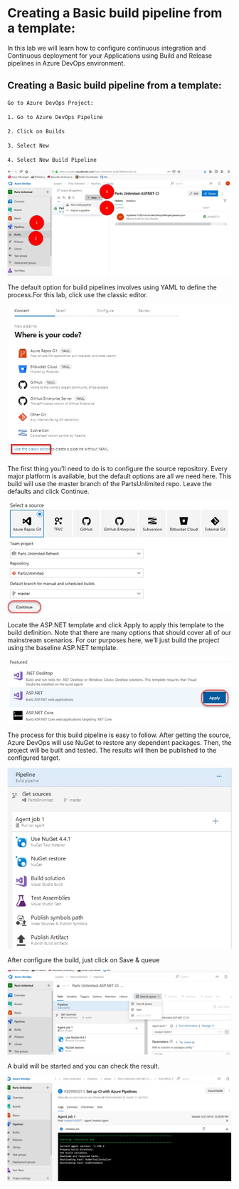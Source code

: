 # Creating a Basic build pipeline from a template:

In this lab we will learn how to configure continuous integration and Continuous deployment for your Applications using Build and Release pipelines in Azure DevOps environment.

## Creating a Basic build pipeline from a template:

	Go to Azure DevOps Project:

	1. Go to Azure DevOps Pipeline

    2. Click on Builds
	
    3. Select New
	
    4. Select New Build Pipeline

![Getting Started](./img01.jpg)

The default option for build pipelines involves using YAML to define the process.For this lab, click use the classic editor. 

![Getting Started](./Img02.jpg)

 The first thing you’ll need to do is to configure the source repository. Every major platform is available, but the default options are all we need here. This build will use the master branch of the PartsUnlimited repo. Leave the defaults and click Continue.

![Getting Started](./Img03.jpg)


Locate the ASP.NET template and click Apply to apply this template to the build definition. Note that there are many options that should cover all of our mainstream scenarios. For our purposes here, we’ll just build the project using the baseline ASP.NET template.

![Getting Started](./Img04.jpg)


The process for this build pipeline is easy to follow. After getting the source, Azure DevOps will use NuGet to restore any dependent packages. Then, the project will be built and tested. The results will then be published to the configured target.

![Getting Started](./Img05.jpg)

After configure the build, just click on Save & queue

![Getting Started](./Img06.jpg)

A build will be started and you can check the result.


![Getting Started](./Img08.jpg)